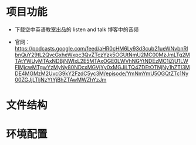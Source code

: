 # 项目功能

- 下载空中英语教室出品的 listen and talk 博客中的音频

- 官网：https://podcasts.google.com/feed/aHR0cHM6Ly93d3cub21ueWNvbnRlbnQuY29tL2QvcGxheWxpc3QvZTczYzk5OGUtNmU2MC00MzJmLTg2MTAtYWUyMTAxNDBjNWIxL2E5MTAxOGE0LWVhNGYtNDEzMC1iZjU1LWFlMjcwMTgwYzMyNy80NDcxMGVjYy0xMGJiLTQ4ZDEtOTNjNy1hZTI3MDE4MGMzM2UvcG9kY2FzdC5yc3M/episode/YmNmYmU5OGQtZTc1Ny00ZGJjLTljNzYtYjBhZTAwMWZhYzJm


# 文件结构




# 环境配置



